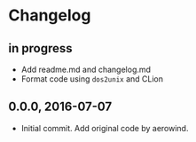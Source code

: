 # Changelog

## in progress
- Add readme.md and changelog.md
- Format code using `dos2unix` and CLion

## 0.0.0, 2016-07-07
- Initial commit. Add original code by aerowind.
